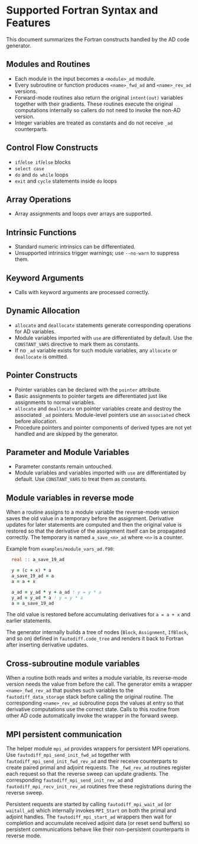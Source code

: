 # Supported Fortran Syntax and Features

This document summarizes the Fortran constructs handled by the AD code generator.

## Modules and Routines
- Each module in the input becomes a `<module>_ad` module.
- Every subroutine or function produces `<name>_fwd_ad` and `<name>_rev_ad` versions.
- Forward-mode routines also return the original `intent(out)` variables together with their gradients. These routines execute the original computations internally so callers do not need to invoke the non-AD version.
- Integer variables are treated as constants and do not receive `_ad` counterparts.

## Control Flow Constructs
- `if`/`else if`/`else` blocks
- `select case`
- `do` and `do while` loops
- `exit` and `cycle` statements inside `do` loops

## Array Operations
- Array assignments and loops over arrays are supported.

## Intrinsic Functions
- Standard numeric intrinsics can be differentiated.
- Unsupported intrinsics trigger warnings; use `--no-warn` to suppress them.

## Keyword Arguments
- Calls with keyword arguments are processed correctly.

## Dynamic Allocation
- `allocate` and `deallocate` statements generate corresponding operations for AD variables.
- Module variables imported with `use` are differentiated by default. Use the `CONSTANT_VARS` directive to mark them as constants.
- If no `_ad` variable exists for such module variables, any `allocate` or `deallocate` is omitted.

## Pointer Constructs
- Pointer variables can be declared with the `pointer` attribute.
- Basic assignments to pointer targets are differentiated just like assignments to normal variables.
- `allocate` and `deallocate` on pointer variables create and destroy the associated `_ad` pointers.  Module-level pointers use an `associated` check before allocation.
- Procedure pointers and pointer components of derived types are not yet handled and are skipped by the generator.

## Parameter and Module Variables
- Parameter constants remain untouched.
- Module variables and variables imported with `use` are differentiated by default. Use `CONSTANT_VARS` to treat them as constants.

## Module variables in reverse mode

When a routine assigns to a module variable the reverse-mode version saves the
old value in a temporary before the assignment.  Derivative updates for later
statements are computed and then the original value is restored so that the
derivative of the assignment itself can be propagated correctly.  The temporary
is named `a_save_<n>_ad` where `<n>` is a counter.

Example from `examples/module_vars_ad.f90`:

```fortran
  real :: a_save_19_ad

  y = (c + x) * a
  a_save_19_ad = a
  a = a + x

  a_ad = y_ad * y + a_ad ! y = y * a
  y_ad = y_ad * a ! y = y * a
  a = a_save_19_ad
```

The old value is restored before accumulating derivatives for `a = a + x` and
earlier statements.

The generator internally builds a tree of nodes (`Block`, `Assignment`, `IfBlock`, and so on) defined in `fautodiff.code_tree` and renders it back to Fortran after inserting derivative updates.

## Cross-subroutine module variables

When a routine both reads and writes a module variable, its reverse-mode version
needs the value from before the call.  The generator emits a wrapper
`<name>_fwd_rev_ad` that pushes such variables to the `fautodiff_data_storage`
stack before calling the original routine.  The corresponding `<name>_rev_ad`
subroutine pops the values at entry so that derivative computations use the
correct state.  Calls to this routine from other AD code automatically invoke
the wrapper in the forward sweep.

## MPI persistent communication

The helper module `mpi_ad` provides wrappers for persistent MPI operations. Use
`fautodiff_mpi_send_init_fwd_ad` together with
`fautodiff_mpi_send_init_fwd_rev_ad` and their receive counterparts to create
paired primal and adjoint requests.  The `_fwd_rev_ad` routines register each
request so that the reverse sweep can update gradients.  The corresponding
`fautodiff_mpi_send_init_rev_ad` and `fautodiff_mpi_recv_init_rev_ad` routines
free these registrations during the reverse sweep.

Persistent requests are started by calling `fautodiff_mpi_wait_ad` (or
`waitall_ad`) which internally invokes `MPI_Start` on both the primal and
adjoint handles.  The `fautodiff_mpi_start_ad` wrappers then wait for completion
and accumulate received adjoint data (or reset send buffers) so persistent
communications behave like their non-persistent counterparts in reverse mode.
